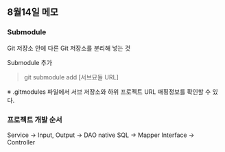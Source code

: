 ## 8월14일 메모
### Submodule
Git 저장소 안에 다른 Git 저장소를 분리해 넣는 것

Submodule 추가
> git submodule add [서브묘듈 URL]

※ .gitmodules 파일에서 서브 저장소와 하위 프로젝트 URL 매핑정보를 확인할 수 있다.

### 프로젝트 개발 순서
Service -> Input, Output -> DAO native SQL -> Mapper Interface -> Controller